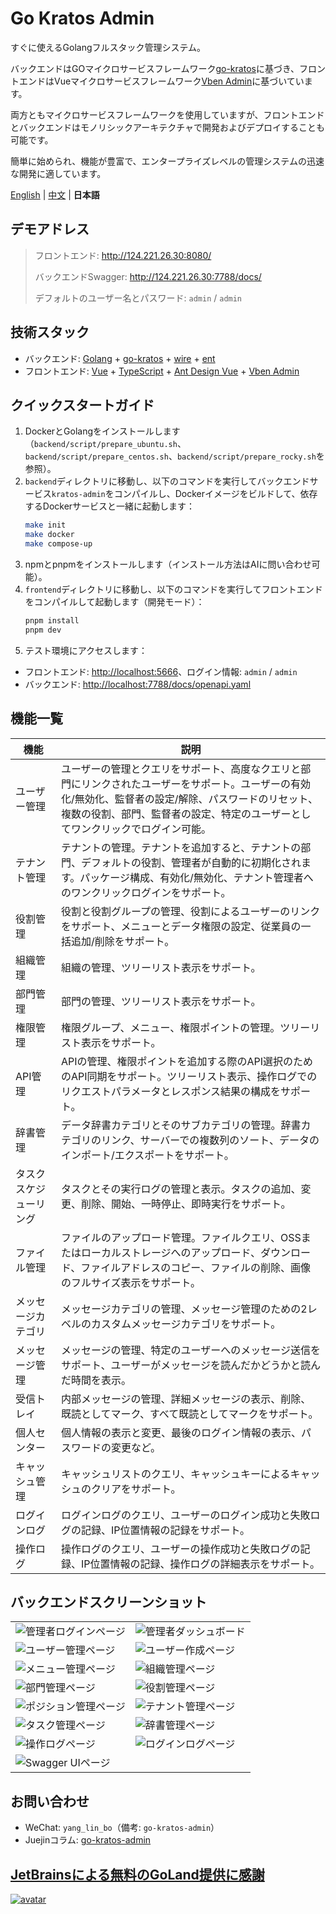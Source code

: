 # Go Kratos Admin

すぐに使えるGolangフルスタック管理システム。

バックエンドはGOマイクロサービスフレームワーク[go-kratos](https://go-kratos.dev/)に基づき、フロントエンドはVueマイクロサービスフレームワーク[Vben Admin](https://doc.vben.pro/)に基づいています。

両方ともマイクロサービスフレームワークを使用していますが、フロントエンドとバックエンドはモノリシックアーキテクチャで開発およびデプロイすることも可能です。

簡単に始められ、機能が豊富で、エンタープライズレベルの管理システムの迅速な開発に適しています。

[English](./README.en-US.md) | [中文](./README.md) | **日本語**

## デモアドレス

> フロントエンド: <http://124.221.26.30:8080/>
>
> バックエンドSwagger: <http://124.221.26.30:7788/docs/>
>
> デフォルトのユーザー名とパスワード: `admin` / `admin`

## 技術スタック

- バックエンド: [Golang](https://go.dev/) + [go-kratos](https://go-kratos.dev/) + [wire](https://github.com/google/wire) + [ent](https://entgo.io/docs/getting-started/)
- フロントエンド: [Vue](https://vuejs.org/) + [TypeScript](https://www.typescriptlang.org/) + [Ant Design Vue](https://antdv.com/) + [Vben Admin](https://doc.vben.pro/)

## クイックスタートガイド

1. DockerとGolangをインストールします（`backend/script/prepare_ubuntu.sh`、`backend/script/prepare_centos.sh`、`backend/script/prepare_rocky.sh`を参照）。
2. `backend`ディレクトリに移動し、以下のコマンドを実行してバックエンドサービス`kratos-admin`をコンパイルし、Dockerイメージをビルドして、依存するDockerサービスと一緒に起動します：
    ```bash
    make init
    make docker
    make compose-up
    ```
3. npmとpnpmをインストールします（インストール方法はAIに問い合わせ可能）。
4. `frontend`ディレクトリに移動し、以下のコマンドを実行してフロントエンドをコンパイルして起動します（開発モード）：
    ```bash
    pnpm install
    pnpm dev
    ```
5. テスト環境にアクセスします：

- フロントエンド: <http://localhost:5666>、ログイン情報: `admin` / `admin`
- バックエンド: <http://localhost:7788/docs/openapi.yaml>

## 機能一覧

| 機能             | 説明                                                                                     |
|------------------|------------------------------------------------------------------------------------------|
| ユーザー管理       | ユーザーの管理とクエリをサポート、高度なクエリと部門にリンクされたユーザーをサポート。ユーザーの有効化/無効化、監督者の設定/解除、パスワードのリセット、複数の役割、部門、監督者の設定、特定のユーザーとしてワンクリックでログイン可能。 |
| テナント管理       | テナントの管理。テナントを追加すると、テナントの部門、デフォルトの役割、管理者が自動的に初期化されます。パッケージ構成、有効化/無効化、テナント管理者へのワンクリックログインをサポート。 |
| 役割管理          | 役割と役割グループの管理、役割によるユーザーのリンクをサポート、メニューとデータ権限の設定、従業員の一括追加/削除をサポート。 |
| 組織管理          | 組織の管理、ツリーリスト表示をサポート。 |
| 部門管理          | 部門の管理、ツリーリスト表示をサポート。 |
| 権限管理          | 権限グループ、メニュー、権限ポイントの管理。ツリーリスト表示をサポート。 |
| API管理          | APIの管理、権限ポイントを追加する際のAPI選択のためのAPI同期をサポート。ツリーリスト表示、操作ログでのリクエストパラメータとレスポンス結果の構成をサポート。 |
| 辞書管理          | データ辞書カテゴリとそのサブカテゴリの管理。辞書カテゴリのリンク、サーバーでの複数列のソート、データのインポート/エクスポートをサポート。 |
| タスクスケジューリング | タスクとその実行ログの管理と表示。タスクの追加、変更、削除、開始、一時停止、即時実行をサポート。 |
| ファイル管理       | ファイルのアップロード管理。ファイルクエリ、OSSまたはローカルストレージへのアップロード、ダウンロード、ファイルアドレスのコピー、ファイルの削除、画像のフルサイズ表示をサポート。 |
| メッセージカテゴリ   | メッセージカテゴリの管理、メッセージ管理のための2レベルのカスタムメッセージカテゴリをサポート。 |
| メッセージ管理      | メッセージの管理、特定のユーザーへのメッセージ送信をサポート、ユーザーがメッセージを読んだかどうかと読んだ時間を表示。 |
| 受信トレイ         | 内部メッセージの管理、詳細メッセージの表示、削除、既読としてマーク、すべて既読としてマークをサポート。 |
| 個人センター       | 個人情報の表示と変更、最後のログイン情報の表示、パスワードの変更など。 |
| キャッシュ管理      | キャッシュリストのクエリ、キャッシュキーによるキャッシュのクリアをサポート。 |
| ログインログ       | ログインログのクエリ、ユーザーのログイン成功と失敗ログの記録、IP位置情報の記録をサポート。 |
| 操作ログ          | 操作ログのクエリ、ユーザーの操作成功と失敗ログの記録、IP位置情報の記録、操作ログの詳細表示をサポート。 |

## バックエンドスクリーンショット

<table>
    <tr>
        <td><img src="./docs/images/admin_login_page.png" alt="管理者ログインページ"/></td>
        <td><img src="./docs/images/admin_dashboard.png" alt="管理者ダッシュボード"/></td>
    </tr>
    <tr>
        <td><img src="./docs/images/admin_user_management.png" alt="ユーザー管理ページ"/></td>
        <td><img src="./docs/images/admin_create_user.png" alt="ユーザー作成ページ"/></td>
    </tr>
    <tr>
        <td><img src="./docs/images/admin_menu_management.png" alt="メニュー管理ページ"/></td>
        <td><img src="./docs/images/admin_organization_management.png" alt="組織管理ページ"/></td>
    </tr>
    <tr>
        <td><img src="./docs/images/admin_department_management.png" alt="部門管理ページ"/></td>
        <td><img src="./docs/images/admin_role_management.png" alt="役割管理ページ"/></td>
    </tr>
    <tr>
        <td><img src="./docs/images/admin_position_management.png" alt="ポジション管理ページ"/></td>
        <td><img src="./docs/images/admin_tenant_management.png" alt="テナント管理ページ"/></td>
    </tr>
    <tr>
        <td><img src="./docs/images/admin_task_management.png" alt="タスク管理ページ"/></td>
        <td><img src="./docs/images/admin_dict_management.png" alt="辞書管理ページ"/></td>
    </tr>
    <tr>
        <td><img src="./docs/images/admin_operation_log.png" alt="操作ログページ"/></td>
        <td><img src="./docs/images/admin_login_log.png" alt="ログインログページ"/></td>
    </tr>
    <tr>
        <td><img src="./docs/images/api_swagger_ui.png" alt="Swagger UIページ"/></td>
    </tr>
</table>

## お問い合わせ

- WeChat: `yang_lin_bo`（備考: `go-kratos-admin`）
- Juejinコラム: [go-kratos-admin](https://juejin.cn/column/7541283508041826367)

## [JetBrainsによる無料のGoLand提供に感謝](https://jb.gg/OpenSource)

[![avatar](https://resources.jetbrains.com/storage/products/company/brand/logos/jb_beam.svg)](https://jb.gg/OpenSource)
